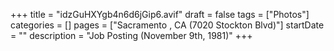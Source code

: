+++
title = "idzGuHXYgb4n6d6jGip6.avif"
draft = false
tags = ["Photos"]
categories = []
pages = ["Sacramento , CA (7020 Stockton Blvd)"]
startDate = ""
description = "Job Posting (November 9th, 1981)"
+++

